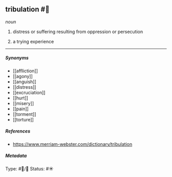 
## tribulation  #🧠 

_noun_

1. distress or suffering resulting from oppression or persecution

2. a trying experience

___

##### Synonyms

-   [[affliction]]
-   [[agony]]
-   [[anguish]]
-   [[distress]]
-   [[excruciation]]
-   [[hurt]]
-   [[misery]]
-   [[pain]]
-   [[torment]]
-   [[torture]]

##### References 

- https://www.merriam-webster.com/dictionary/tribulation

##### Metadata
Type: #🔵/💬 
Status: #☀️ 